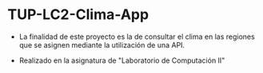 ﻿# TUP-LC2-Clima-App
 
- La finalidad de este proyecto es la de consultar el clima en las regiones
 que se asignen mediante la utilización de una API. 
 
- Realizado en la asignatura de "Laboratorio de Computación II"
 
